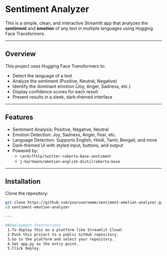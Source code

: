 # Sentiment Analyzer

This is a simple, clean, and interactive Streamlit app that analyzes the **sentiment** and **emotion** of any text in multiple languages using Hugging Face Transformers.

---

## Overview

This project uses Hugging Face Transformers to:
- Detect the language of a text
- Analyze the sentiment (Positive, Neutral, Negative)
- Identify the dominant emotion (Joy, Anger, Sadness, etc.)
- Display confidence scores for each result
- Present results in a sleek, dark-themed interface
---

## Features

- Sentiment Analysis: Positive, Negative, Neutral
- Emotion Detection: Joy, Sadness, Anger, Fear, etc.
- Language Detection: Supports English, Hindi, Tamil, Bengali, and more
- Dark-themed UI with styled input, buttons, and output
- Powered by: 
  - `cardiffnlp/twitter-roberta-base-sentiment`
  - `j-hartmann/emotion-english-distilroberta-base`

---

## Installation

Clone the repository:

```bash
git clone https://github.com/yourusername/sentiment-emotion-analyzer.git
cd sentiment-emotion-analyzer

---

##Deployment Instructions
 1.To deploy this on a platform like Streamlit Cloud:
 2.Push this project to a public GitHub repository.
 3.Go to the platform and select your repository.
 4.Set app.py as the entry point.
 5.Click Deploy.
